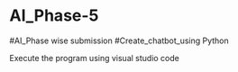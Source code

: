 # AI_Phase-5
#AI_Phase wise submission
#Create_chatbot_using Python

Execute the program using visual studio code
